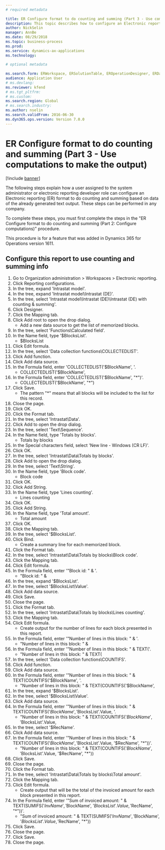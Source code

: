 ```yaml
--- 
# required metadata 
 
title: ER Configure format to do counting and summing (Part 3 - Use computations to make the output)
description: This topic describes how to configure an Electronic reporting (ER) format to do counting and summing based on data of the already generated text output. 
author: NickSelin
manager: AnnBe 
ms.date: 08/29/2018
ms.topic: business-process 
ms.prod:  
ms.service: dynamics-ax-applications 
ms.technology:  
 
# optional metadata 
 
ms.search.form: ERWorkspace, ERSolutionTable, EROperationDesigner, ERDataSourceAddDropDialog, ERExpressionDesignerFormula, ERComponentTypeDropDialog   
audience: Application User 
# ms.devlang:  
ms.reviewer: kfend
# ms.tgt_pltfrm:  
# ms.custom:  
ms.search.region: Global
# ms.search.industry: 
ms.author: nselin
ms.search.validFrom: 2016-06-30 
ms.dyn365.ops.version: Version 7.0.0 
---
```

# ER Configure format to do counting and summing (Part 3 - Use computations to make the output)

[!include [banner](../../includes/banner.md)]

The following steps explain how a user assigned to the system administrator or electronic reporting developer role can configure an Electronic reporting (ER) format to do counting and summing based on data of the already generated text output. These steps can be performed in any company.

To complete these steps, you must first complete the steps in the "ER Configure format to do counting and summing (Part 2: Configure computations)" procedure.

This procedure is for a feature that was added in Dynamics 365 for Operations version 1611.


## Configure this report to use counting and summing info
1. Go to Organization administration > Workspaces > Electronic reporting.
2. Click Reporting configurations.
3. In the tree, expand 'Intrastat model'.
4. In the tree, expand 'Intrastat model\Intrastat (DE)'.
5. In the tree, select 'Intrastat model\Intrastat (DE)\Intrastat (DE) with counting & summing'.
6. Click Designer.
7. Click the Mapping tab.
8. Click Add root to open the drop dialog.
    * Add a new data source to get the list of memorized blocks.  
9. In the tree, select 'Functions\Calculated field'.
10. In the Name field, type '$BlocksList'.
    * $BlocksList  
11. Click Edit formula.
12. In the tree, select 'Data collection functions\COLLECTEDLIST'.
13. Click Add function.
14. Click Add data source.
15. In the Formula field, enter 'COLLECTEDLIST('$BlockName', '.
    * COLLECTEDLIST('$BlockName',  
16. In the Formula field, enter 'COLLECTEDLIST('$BlockName', "*")'.
    * COLLECTEDLIST('$BlockName', "*")  
17. Click Save.
    * The pattern "*" means that all blocks will be included to the list for this record.  
18. Close the page.
19. Click OK.
20. Click the Format tab.
21. In the tree, select 'Intrastat\Data'.
22. Click Add to open the drop dialog.
23. In the tree, select 'Text\Sequence'.
24. In the Name field, type 'Totals by blocks'.
    * Totals by blocks  
25. In the Special characters field, select 'New line - Windows (CR LF)'.
26. Click OK.
27. In the tree, select 'Intrastat\Data\Totals by blocks'.
28. Click Add to open the drop dialog.
29. In the tree, select 'Text\String'.
30. In the Name field, type 'Block code'.
    * Block code  
31. Click OK.
32. Click Add String.
33. In the Name field, type 'Lines counting'.
    * Lines counting  
34. Click OK.
35. Click Add String.
36. In the Name field, type 'Total amount'.
    * Total amount  
37. Click OK.
38. Click the Mapping tab.
39. In the tree, select '$BlocksList'.
40. Click Bind.
    * Create a summary line for each memorized block.  
41. Click the Format tab.
42. In the tree, select 'Intrastat\Data\Totals by blocks\Block code'.
43. Click the Mapping tab.
44. Click Edit formula.
45. In the Formula field, enter '"Block id: " & '.
    * "Block id: " &  
46. In the tree, expand '$BlocksList'.
47. In the tree, select '$BlocksList\Value'.
48. Click Add data source.
49. Click Save.
50. Close the page.
51. Click the Format tab.
52. In the tree, select 'Intrastat\Data\Totals by blocks\Lines counting'.
53. Click the Mapping tab.
54. Click Edit formula.
    * Create output for the number of lines for each block presented in this report.  
55. In the Formula field, enter '"Number of lines in this block: " & '.
    * "Number of lines in this block: " &  
56. In the Formula field, enter '"Number of lines in this block: " & TEXT('.
    * "Number of lines in this block: " & TEXT(  
57. In the tree, select 'Data collection functions\COUNTIFS'.
58. Click Add function.
59. Click Add data source.
60. In the Formula field, enter '"Number of lines in this block: " & TEXT(COUNTIFS('$BlockName', '.
    * "Number of lines in this block: " & TEXT(COUNTIFS('$BlockName',  
61. In the tree, expand '$BlocksList'.
62. In the tree, select '$BlocksList\Value'.
63. Click Add data source.
64. In the Formula field, enter '"Number of lines in this block: " & TEXT(COUNTIFS('$BlockName', '$BlocksList'.Value, '.
    * "Number of lines in this block: " & TEXT(COUNTIFS('$BlockName', '$BlocksList'.Value,  
65. In the tree, select '$RecName'.
66. Click Add data source.
67. In the Formula field, enter '"Number of lines in this block: " & TEXT(COUNTIFS('$BlockName', '$BlocksList'.Value, '$RecName', "*"))'.
    * "Number of lines in this block: " & TEXT(COUNTIFS('$BlockName', '$BlocksList'.Value, '$RecName', "*"))  
68. Click Save.
69. Close the page.
70. Click the Format tab.
71. In the tree, select 'Intrastat\Data\Totals by blocks\Total amount'.
72. Click the Mapping tab.
73. Click Edit formula.
    * Create output that will be the total of the invoiced amount for each block presented in this report.  
74. In the Formula field, enter '"Sum of invoiced amount: " & TEXT(SUMIFS('$InvName', '$BlockName', '$BlocksList'.Value, '$RecName', "*"))'.
    * "Sum of invoiced amount: " & TEXT(SUMIFS('$InvName', '$BlockName', '$BlocksList'.Value, '$RecName', "*"))  
75. Click Save.
76. Close the page.
77. Click Save.
78. Close the page.

